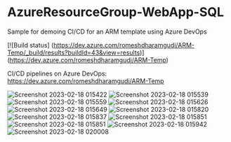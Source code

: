 # AzureResourceGroup-WebApp-SQL
Sample for demoing CI/CD for an ARM template using Azure DevOps


[![Build status] (https://dev.azure.com/romeshdharamgudi/ARM-Temp/_build/results?buildId=43&view=results)]
(https://dev.azure.com/romeshdharamgudi/ARM-Temp)

CI/CD pipelines on Azure DevOps:
https://dev.azure.com/romeshdharamgudi/ARM-Temp


![Screenshot 2023-02-18 015422](https://user-images.githubusercontent.com/113555417/219787095-0d8fa971-5126-4660-9fd8-01b721ba8bbf.jpg)
![Screenshot 2023-02-18 015539](https://user-images.githubusercontent.com/113555417/219787105-d3198c5a-28ff-45f1-a976-ec44581c7d14.jpg)
![Screenshot 2023-02-18 015559](https://user-images.githubusercontent.com/113555417/219787119-287a327f-e401-44bf-a042-1bac0b510cc3.jpg)
![Screenshot 2023-02-18 015626](https://user-images.githubusercontent.com/113555417/219787132-82fec94e-d84c-4a0d-9070-634854131516.jpg)
![Screenshot 2023-02-18 015649](https://user-images.githubusercontent.com/113555417/219787144-ff314853-1df4-4629-a082-f5d60cbd4d35.jpg)
![Screenshot 2023-02-18 015820](https://user-images.githubusercontent.com/113555417/219787152-bc6c3c73-6a64-480a-97cb-c1c643adf7ae.jpg)
![Screenshot 2023-02-18 015837](https://user-images.githubusercontent.com/113555417/219787156-fed49b92-7e56-4528-8c3c-db99e42071c8.jpg)
![Screenshot 2023-02-18 015851](https://user-images.githubusercontent.com/113555417/219787168-bb94c8b3-0baf-492a-8f46-69bce6b26b9f.jpg)
![Screenshot 2023-02-18 015851](https://user-images.githubusercontent.com/113555417/219787367-a674663c-e22a-45d4-bb2f-42e97bffe12c.jpg)
![Screenshot 2023-02-18 015942](https://user-images.githubusercontent.com/113555417/219787397-41774fbb-c618-4bfd-8d4c-1af3c98073c0.jpg)
![Screenshot 2023-02-18 020008](https://user-images.githubusercontent.com/113555417/219787416-7dfcdb3c-9fc1-4b65-99bc-f2d6462c3fa7.jpg)

